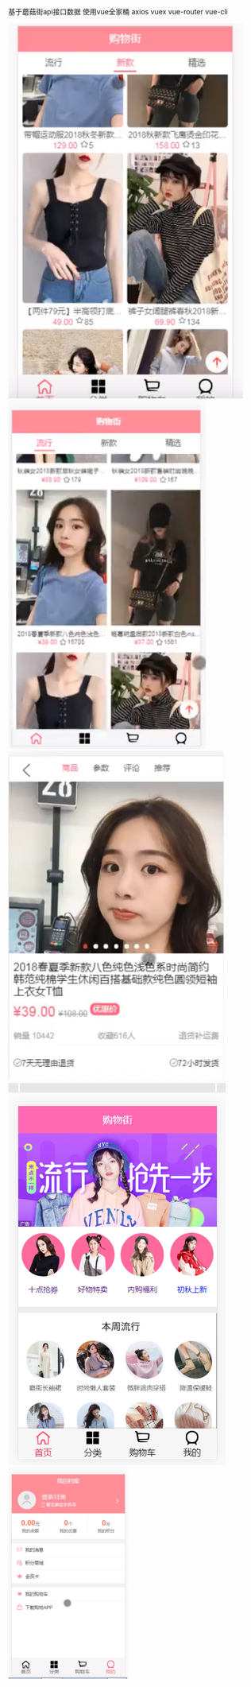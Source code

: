 基于蘑菇街api接口数据
使用vue全家桶 axios vuex  vue-router vue-cli

![text](https://raw.githubusercontent.com/GzccCzc/vue-mall-/master/0.PNG)
![text](https://raw.githubusercontent.com/GzccCzc/vue-mall-/master/1.PNG)
![text](https://raw.githubusercontent.com/GzccCzc/vue-mall-/master/2.PNG)
![text](https://raw.githubusercontent.com/GzccCzc/vue-mall-/master/3.PNG)
![text](https://raw.githubusercontent.com/GzccCzc/vue-mall-/master/6.PNG)
